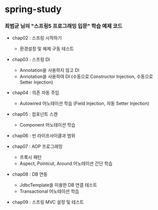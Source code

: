 # spring-study

### 최범균 님의 "스프링5 프로그래밍 입문" 학습 예제 코드

+ chap02 : 스프링 시작하기
  + 환경설정 및 예제 구동 테스트


+ chap03 : 스프링 DI
  + Annotation을 사용하지 않고 DI
  + Annotation을 사용하여 DI (수동으로 Constructor Injection, 수동으로 Setter Injection)

+ chap04 : 의존 자동 주입
  + Autowired 어노테이션 학습 (Field Injection, 자동 Setter Injection)

+ chap05 : 컴포넌트 스캔
  + Component 어노테이션 학습

+ chap06 : 빈 라이프사이클과 범위

+ chap07 : AOP 프로그래밍
  + 프록시 패턴
  + Aspect, Pointcut, Around 어노테이션 간단 학습

+ chap08 : DB 연동
  + JdbcTemplate을 이용한 DB 연결 테스트
  + Transactional 어노테이션 학습

+ chap09 : 스프링 MVC 설정 및 테스트


